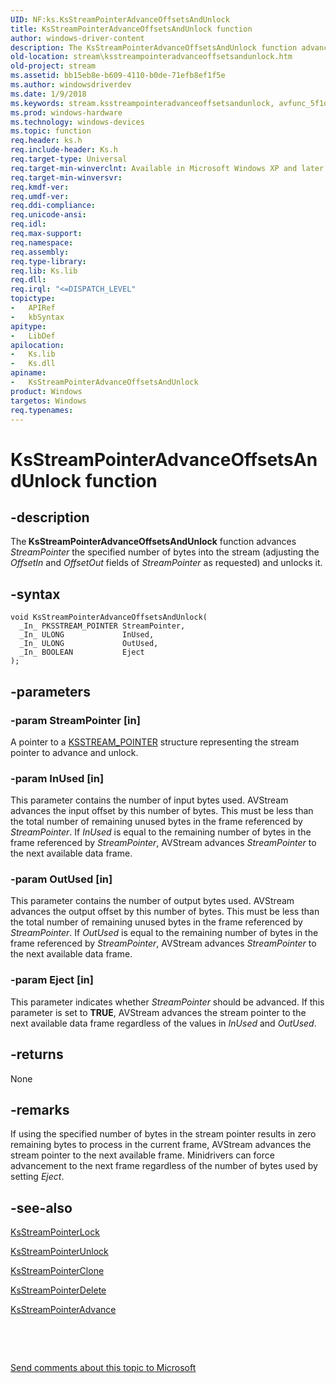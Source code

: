 ```yaml
---
UID: NF:ks.KsStreamPointerAdvanceOffsetsAndUnlock
title: KsStreamPointerAdvanceOffsetsAndUnlock function
author: windows-driver-content
description: The KsStreamPointerAdvanceOffsetsAndUnlock function advances StreamPointer the specified number of bytes into the stream (adjusting the OffsetIn and OffsetOut fields of StreamPointer as requested) and unlocks it.
old-location: stream\ksstreampointeradvanceoffsetsandunlock.htm
old-project: stream
ms.assetid: bb15eb8e-b609-4110-b0de-71efb8ef1f5e
ms.author: windowsdriverdev
ms.date: 1/9/2018
ms.keywords: stream.ksstreampointeradvanceoffsetsandunlock, avfunc_5f1d19bb-e367-4df3-9423-0263bda1cd54.xml, KsStreamPointerAdvanceOffsetsAndUnlock, KsStreamPointerAdvanceOffsetsAndUnlock function [Streaming Media Devices], ks/KsStreamPointerAdvanceOffsetsAndUnlock
ms.prod: windows-hardware
ms.technology: windows-devices
ms.topic: function
req.header: ks.h
req.include-header: Ks.h
req.target-type: Universal
req.target-min-winverclnt: Available in Microsoft Windows XP and later operating systems and DirectX 8.0 and later DirectX versions.
req.target-min-winversvr: 
req.kmdf-ver: 
req.umdf-ver: 
req.ddi-compliance: 
req.unicode-ansi: 
req.idl: 
req.max-support: 
req.namespace: 
req.assembly: 
req.type-library: 
req.lib: Ks.lib
req.dll: 
req.irql: "<=DISPATCH_LEVEL"
topictype:
-	APIRef
-	kbSyntax
apitype:
-	LibDef
apilocation:
-	Ks.lib
-	Ks.dll
apiname:
-	KsStreamPointerAdvanceOffsetsAndUnlock
product: Windows
targetos: Windows
req.typenames: 
---
```


# KsStreamPointerAdvanceOffsetsAndUnlock function


## -description


The<b> KsStreamPointerAdvanceOffsetsAndUnlock</b> function advances <i>StreamPointer</i> the specified number of bytes into the stream (adjusting the <i>OffsetIn </i>and <i>OffsetOut </i>fields of <i>StreamPointer</i> as requested) and unlocks it.


## -syntax


````
void KsStreamPointerAdvanceOffsetsAndUnlock(
  _In_ PKSSTREAM_POINTER StreamPointer,
  _In_ ULONG             InUsed,
  _In_ ULONG             OutUsed,
  _In_ BOOLEAN           Eject
);
````


## -parameters




### -param StreamPointer [in]

A pointer to a <a href="..\ks\ns-ks-_ksstream_pointer.md">KSSTREAM_POINTER</a> structure representing the stream pointer to advance and unlock.


### -param InUsed [in]

This parameter contains the number of input bytes used. AVStream advances the input offset by this number of bytes. This must be less than the total number of remaining unused bytes in the frame referenced by <i>StreamPointer</i>. If <i>InUsed</i> is equal to the remaining number of bytes in the frame referenced by <i>StreamPointer</i>, AVStream advances <i>StreamPointer </i>to the next available data frame.


### -param OutUsed [in]

This parameter contains the number of output bytes used. AVStream advances the output offset by this number of bytes. This must be less than the total number of remaining unused bytes in the frame referenced by <i>StreamPointer</i>. If <i>OutUsed</i> is equal to the remaining number of bytes in the frame referenced by <i>StreamPointer</i>, AVStream advances <i>StreamPointer </i>to the next available data frame.


### -param Eject [in]

This parameter indicates whether <i>StreamPointer</i> should be advanced. If this parameter is set to <b>TRUE</b>, AVStream advances the stream pointer to the next available data frame regardless of the values in <i>InUsed </i>and <i>OutUsed</i>.


## -returns


None



## -remarks


If using the specified number of bytes in the stream pointer results in zero remaining bytes to process in the current frame, AVStream advances the stream pointer to the next available frame. Minidrivers can force advancement to the next frame regardless of the number of bytes used by setting <i>Eject</i>. 



## -see-also

<a href="..\ks\nf-ks-ksstreampointerlock.md">KsStreamPointerLock</a>

<a href="..\ks\nf-ks-ksstreampointerunlock.md">KsStreamPointerUnlock</a>

<a href="..\ks\nf-ks-ksstreampointerclone.md">KsStreamPointerClone</a>

<a href="..\ks\nf-ks-ksstreampointerdelete.md">KsStreamPointerDelete</a>

<a href="..\ks\nf-ks-ksstreampointeradvance.md">KsStreamPointerAdvance</a>

 

 

<a href="mailto:wsddocfb@microsoft.com?subject=Documentation%20feedback [stream\stream]:%20KsStreamPointerAdvanceOffsetsAndUnlock function%20 RELEASE:%20(1/9/2018)&amp;body=%0A%0APRIVACY STATEMENT%0A%0AWe use your feedback to improve the documentation. We don't use your email address for any other purpose, and we'll remove your email address from our system after the issue that you're reporting is fixed. While we're working to fix this issue, we might send you an email message to ask for more info. Later, we might also send you an email message to let you know that we've addressed your feedback.%0A%0AFor more info about Microsoft's privacy policy, see http://privacy.microsoft.com/en-us/default.aspx." title="Send comments about this topic to Microsoft">Send comments about this topic to Microsoft</a>


